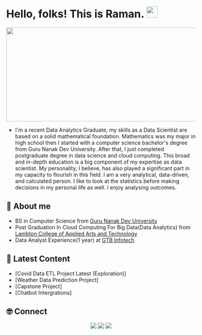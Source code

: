 # Hello, folks! This is Raman. <img src="https://raw.githubusercontent.com/MartinHeinz/MartinHeinz/master/wave.gif" width="30px">
<div id="header" align="center">
  <img src="https://github.com/RamandeepBhatia-371/CapstoneProject-Chatbot-/blob/main/The%20Coding%20Space!.gif" height="250" width="800"/>
 </div>

- I'm a recent Data Analytics Graduate, my skills as a Data Scientist are based on a solid mathematical foundation. Mathematics was my major in high school then I
started with a computer science bachelor's degree from Guru Nanak Dev
University. After that, I just completed postgraduate degree in data science and
cloud computing. This broad and in-depth education is a big component of my
expertise as data scientist. My personality, I believe, has also played a
significant part in my capacity to flourish in this field. I am a very analytical,
data-driven, and calculated person. I like to look at the statistics before making
decisions in my personal life as well. I enjoy analysing outcomes.


## 👋 About me

- BS in Computer Science from [Guru Nanak Dev University](https://online.gndu.ac.in/)
- Post Graduation In Cloud Computing For Big Data(Data Analytics) from [Lambton College of Applied Arts and Technology](https://www.lambtoncollege.ca/)
- Data Analyst Experience(1 year) at [GTB Infotech](https://gtbinfotech.com/)

## 📝 Latest Content
<!-- BLOG:START -->
- [Covid Data ETL Project Latest (Exploration)]
- [Weather Data Prediction Project]
- [Capstone Project]
- [Chatbot Intergrations]

<!-- BLOG:END -->
## 🤓 Connect

<p align="center">
 <a href="https://www.linkedin.com/in/ramandeep-bhatia-26954b1b9/"><img src="https://img.shields.io/badge/-LinkedIn-blue?style=for-the-badge&logo=Linkedin&logoColor=white"/></a>
  <a href="https://www.instagram.com/ran_bhatia/"><img src="https://img.shields.io/badge/-Twitter-blue?style=for-the-badge&logo=Twitter&logoColor=white"/></a>
  <a href="https://www.instagram.com/ran_bhatia/"><img src="https://img.shields.io/badge/-Instagram-orange?style=for-the-badge&logo=Instagram&logoColor=white"/></a>
</p>


